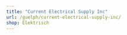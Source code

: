```yaml
---
title: "Current Electrical Supply Inc"
url: /guelph/current-electrical-supply-inc/
shop: Elektrisch
---
```

